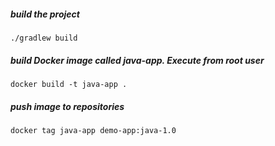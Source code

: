 ##### build the project

    ./gradlew build

##### build Docker image called java-app. Execute from root user

    docker build -t java-app .
    
##### push image to repositories

    docker tag java-app demo-app:java-1.0
    
